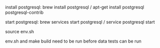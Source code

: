 install postgresql: brew install postgresql / apt-get install postgresql postgresql-contrib

start postgresql: brew services start postgresql / service postgresql start

source env.sh

env.sh and make build need to be run before data tests can be run
